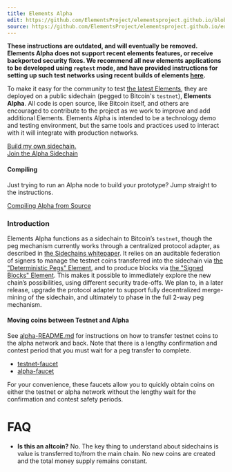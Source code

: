 ```yaml
---
title: Elements Alpha
edit: https://github.com/ElementsProject/elementsproject.github.io/blob/master/source/sidechains/alpha/index.md
source: https://github.com/ElementsProject/elementsproject.github.io/edit/master/source/sidechains/alpha/index.md
---
```


**These instructions are outdated, and will eventually be removed. Elements Alpha does not support recent elements features, or receive backported security fixes. We recommend all new elements applications to be developed using `regtest` mode, and have provided instructions for setting up such test networks using recent builds of elements [here](https://github.com/ElementsProject/elements).**

To make it easy for the community to test [the latest
Elements][latest-elements], they are deployed on a public sidechain (pegged to
Bitcoin's `testnet`), <strong>Elements Alpha</strong>.  All code is open source,
like Bitcoin itself, and others are encouraged to contribute to the project as
we work to improve and add additional Elements.  Elements Alpha is intended to
be a technology demo and testing environment, but the same tools and practices
used to interact with it will integrate with production networks.

<div class="ui right huge fluid buttons">
<a href="/sidechains/creating-your-own.html" class="ui huge button">Build my own sidechain.</a>
<div class="or"></div>
<a href="/sidechains/alpha/getting-started.html" class="ui huge button primary">Join the Alpha Sidechain<i class="icon chevron right"></i></a>
</div>

<div style="clear: both;"></div>

<div class="ui message">
  <h4 class="header">Compiling</h4>
  <p>Just trying to run an Alpha node to build your prototype?  Jump straight to the
instructions.</p>
<a href="/sidechains/alpha/building.html" class="ui button fluid floated primary">Compiling Alpha from Source<i class="icon chevron right"></i></a>
</div>

<div style="clear: both;"></div>

### Introduction

Elements Alpha functions as a sidechain to Bitcoin’s `testnet`, though the peg
mechanism currently works through a centralized protocol adapter, as described
in [the Sidechains whitepaper][whitepaper]. It relies on an auditable federation
of signers to manage the testnet coins transferred into the sidechain via [the
"Deterministic Pegs" Element][deterministic-peg], and to produce blocks via [the
"Signed Blocks" Element][signed-blocks]. This makes it possible to immediately
explore the new chain’s possibilities, using different security trade-offs. We
plan to, in a later release, upgrade the protocol adapter to support fully
decentralized merge-mining of the sidechain, and ultimately to phase in the full
2-way peg mechanism.

#### Moving coins between Testnet and Alpha
See [alpha-README.md](https://github.com/ElementsProject/elements/blob/alpha/alpha-README.md) for instructions on how to transfer testnet coins to the alpha network and back.  Note that there is a lengthy confirmation and contest period that you must wait for a peg transfer to complete.

* [testnet-faucet](https://testnet-faucet.elementsproject.org/)
* [alpha-faucet](https://alpha-faucet.elementsproject.org/)

For your convenience, these faucets allow you to quickly obtain coins on either the testnet or alpha network without the lengthy wait for the confirmation and contest safety periods.

# FAQ
* **Is this an altcoin?**   No.  The key thing to understand about sidechains is value is transferred to/from the main chain.  No new coins are created and the total money supply remains constant.

[elements-github]: https://github.com/ElementsProject/elements
[compiling]: /sidechains/alpha/compiling.html
[latest-elements]: /elements#latest
[whitepaper]: https://blockstream.com/sidechains.pdf
[deterministic-peg]: /elements/deterministic-pegs
[signed-blocks]: /elements/signed-blocks
